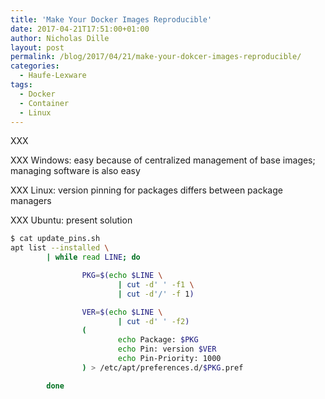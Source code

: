 ```yaml
---
title: 'Make Your Docker Images Reproducible'
date: 2017-04-21T17:51:00+01:00
author: Nicholas Dille
layout: post
permalink: /blog/2017/04/21/make-your-dokcer-images-reproducible/
categories:
  - Haufe-Lexware
tags:
  - Docker
  - Container
  - Linux
---
```

XXX<!--more-->

XXX Windows: easy because of centralized management of base images; managing software is also easy

XXX Linux: version pinning for packages differs between package managers

XXX Ubuntu: present solution

```bash
$ cat update_pins.sh
apt list --installed \
        | while read LINE; do

                PKG=$(echo $LINE \
                        | cut -d' ' -f1 \
                        | cut -d'/' -f 1)

                VER=$(echo $LINE \
                        | cut -d' ' -f2)
                (
                        echo Package: $PKG
                        echo Pin: version $VER
                        echo Pin-Priority: 1000
                ) > /etc/apt/preferences.d/$PKG.pref

        done
```